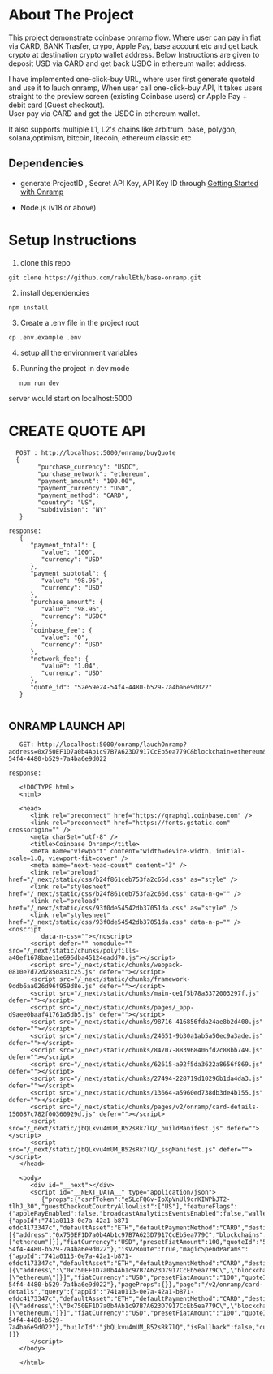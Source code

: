 # About The Project

This project demonstrate coinbase onramp flow. Where user can pay in fiat via CARD, BANK Trasfer, crypo, Apple Pay, base account etc and get back crypto at destination crypto wallet address. Below Instructions are given to deposit USD via CARD and get back USDC in ethereum wallet address.

I have implemented one-click-buy URL, where user first generate quoteId and use it to 
lauch onramp, When user call one-click-buy API, It takes users straight to the preview screen (existing Coinbase users) or Apple Pay + debit card (Guest checkout).  
User pay via CARD and get the USDC in ethereum wallet.

It also supports multiple L1, L2's chains like arbitrum, base, polygon, solana,optimism, bitcoin, litecoin, ethereum classic etc 

## Dependencies 

- generate ProjectID , Secret API Key, API Key ID through [Getting Started with Onramp](https://docs.cdp.coinbase.com/onramp/docs/getting-started)

- Node.js (v18 or above)


# Setup Instructions

1. clone this repo

```
git clone https://github.com/rahulEth/base-onramp.git

```

2. install dependencies

```
npm install

```

3. Create a .env file in the project root

```
cp .env.example .env

```

4. setup all the environment variables

6. Running the project in dev mode
```
   npm run dev

```
server would start on localhost:5000




#  CREATE QUOTE API

```
  POST : http://localhost:5000/onramp/buyQuote
  {
        "purchase_currency": "USDC",
        "purchase_network": "ethereum",
        "payment_amount": "100.00",
        "payment_currency": "USD",
        "payment_method": "CARD",
        "country": "US",
        "subdivision": "NY"
   }  

response: 
   {
      "payment_total": {
         "value": "100",
         "currency": "USD"
      },
      "payment_subtotal": {
         "value": "98.96",
         "currency": "USD"
      },
      "purchase_amount": {
         "value": "98.96",
         "currency": "USDC"
      },
      "coinbase_fee": {
         "value": "0",
         "currency": "USD"
      },
      "network_fee": {
         "value": "1.04",
         "currency": "USD"
      },
      "quote_id": "52e59e24-54f4-4480-b529-7a4ba6e9d022"
   }
   
```

## ONRAMP LAUNCH API

```
   GET: http://localhost:5000/onramp/lauchOnramp?address=0x750EF1D7a0b4Ab1c97B7A623D7917CcEb5ea779C&blockchain=ethereum&defaultAsset=ETH&defaultPaymentMethod=CARD&fiatCurrency=USD&presetFiatAmount=100&quoteId=52e59e24-54f4-4480-b529-7a4ba6e9d022 

response: 

   <!DOCTYPE html>
   <html>

   <head>
      <link rel="preconnect" href="https://graphql.coinbase.com" />
      <link rel="preconnect" href="https://fonts.gstatic.com" crossorigin="" />
      <meta charSet="utf-8" />
      <title>Coinbase Onramp</title>
      <meta name="viewport" content="width=device-width, initial-scale=1.0, viewport-fit=cover" />
      <meta name="next-head-count" content="3" />
      <link rel="preload" href="/_next/static/css/b24f861ceb753fa2c66d.css" as="style" />
      <link rel="stylesheet" href="/_next/static/css/b24f861ceb753fa2c66d.css" data-n-g="" />
      <link rel="preload" href="/_next/static/css/93f0de54542db37051da.css" as="style" />
      <link rel="stylesheet" href="/_next/static/css/93f0de54542db37051da.css" data-n-p="" /><noscript
         data-n-css=""></noscript>
      <script defer="" nomodule="" src="/_next/static/chunks/polyfills-a40ef1678bae11e696dba45124eadd70.js"></script>
      <script src="/_next/static/chunks/webpack-0810e7d72d2850a31c25.js" defer=""></script>
      <script src="/_next/static/chunks/framework-9ddb6aa026d96f959d8e.js" defer=""></script>
      <script src="/_next/static/chunks/main-ce1f5b78a3372003297f.js" defer=""></script>
      <script src="/_next/static/chunks/pages/_app-d9aee0baaf41761a5db5.js" defer=""></script>
      <script src="/_next/static/chunks/98716-416856fda24ae8b2d400.js" defer=""></script>
      <script src="/_next/static/chunks/24651-9b30a1ab5a50ec9a3ade.js" defer=""></script>
      <script src="/_next/static/chunks/84707-883968406fd2c88bb749.js" defer=""></script>
      <script src="/_next/static/chunks/62615-a92f5da3622a8656f869.js" defer=""></script>
      <script src="/_next/static/chunks/27494-228719d10296b1da4da3.js" defer=""></script>
      <script src="/_next/static/chunks/13664-a5960ed738db3de4b155.js" defer=""></script>
      <script src="/_next/static/chunks/pages/v2/onramp/card-details-150087c782f00360929d.js" defer=""></script>
      <script src="/_next/static/jbQLkvu4mUM_B52sRk7lQ/_buildManifest.js" defer=""></script>
      <script src="/_next/static/jbQLkvu4mUM_B52sRk7lQ/_ssgManifest.js" defer=""></script>
   </head>

   <body>
      <div id="__next"></div>
      <script id="__NEXT_DATA__" type="application/json">
         {"props":{"csrfToken":"e5LcFQGv-IoXpVnUl9crKIWPbJT2-tlhJ_30","guestCheckoutCountryAllowlist":["US"],"featureFlags":{"applePayEnabled":false,"broadcastAnalyticsEventsEnabled":false,"walletUserExperimentsEnabled":false,"guestCheckoutEnabled":true,"guestCheckoutDisabled":false,"ukFcaApproved":false,"gcoApplePayEnabled":false},"isGuestCheckoutRoute":false,"initParams":{"appId":"741a0113-0e7a-42a1-b871-efdc4173347c","defaultAsset":"ETH","defaultPaymentMethod":"CARD","destinationWallets":[{"address":"0x750EF1D7a0b4Ab1c97B7A623D7917CcEb5ea779C","blockchains":["ethereum"]}],"fiatCurrency":"USD","presetFiatAmount":100,"quoteId":"52e59e24-54f4-4480-b529-7a4ba6e9d022"},"isV2Route":true,"magicSpendParams":{"appId":"741a0113-0e7a-42a1-b871-efdc4173347c","defaultAsset":"ETH","defaultPaymentMethod":"CARD","destinationWallets":"[{\"address\":\"0x750EF1D7a0b4Ab1c97B7A623D7917CcEb5ea779C\",\"blockchains\":[\"ethereum\"]}]","fiatCurrency":"USD","presetFiatAmount":"100","quoteId":"52e59e24-54f4-4480-b529-7a4ba6e9d022"},"pageProps":{}},"page":"/v2/onramp/card-details","query":{"appId":"741a0113-0e7a-42a1-b871-efdc4173347c","defaultAsset":"ETH","defaultPaymentMethod":"CARD","destinationWallets":"[{\"address\":\"0x750EF1D7a0b4Ab1c97B7A623D7917CcEb5ea779C\",\"blockchains\":[\"ethereum\"]}]","fiatCurrency":"USD","presetFiatAmount":"100","quoteId":"52e59e24-54f4-4480-b529-7a4ba6e9d022"},"buildId":"jbQLkvu4mUM_B52sRk7lQ","isFallback":false,"customServer":true,"appGip":true,"scriptLoader":[]}
      </script>
   </body>

   </html>
       
```